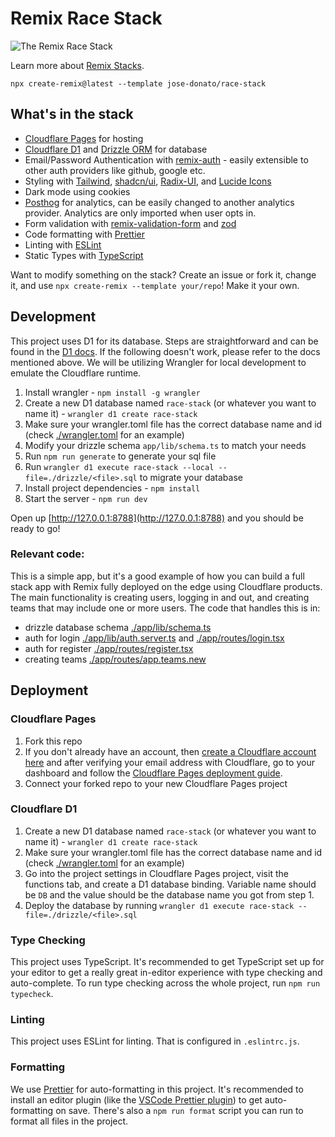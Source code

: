 # Remix Race Stack

![The Remix Race Stack](https://user-images.githubusercontent.com/43375532/235511500-8bb82094-8599-4dc3-84d9-3c2d128c4678.png)

Learn more about [Remix Stacks](https://remix.run/stacks).

```
npx create-remix@latest --template jose-donato/race-stack
```

## What's in the stack

- [Cloudflare Pages](https://pages.cloudflare.com/) for hosting
- [Cloudflare D1](https://developers.cloudflare.com/d1/) and [Drizzle ORM](https://github.com/drizzle-team/drizzle-orm) for database
- Email/Password Authentication with [remix-auth](https://github.com/sergiodxa/remix-auth) - easily extensible to other auth providers like github, google etc.
- Styling with [Tailwind](https://tailwindcss.com/), [shadcn/ui](https://ui.shadcn.com), [Radix-UI](https://radix-ui.com/), and [Lucide Icons](https://lucide.dev/)
- Dark mode using cookies
- [Posthog](https://posthog.com/) for analytics, can be easily changed to another analytics provider. Analytics are only imported when user opts in.
- Form validation with [remix-validation-form](https://www.remix-validated-form.io/) and [zod](https://zod.dev/)
- Code formatting with [Prettier](https://prettier.io)
- Linting with [ESLint](https://eslint.org)
- Static Types with [TypeScript](https://typescriptlang.org)

Want to modify something on the stack? Create an issue or fork it, change it, and use `npx create-remix --template your/repo`! Make it your own.

## Development

This project uses D1 for its database. Steps are straightforward and can be found in the [D1 docs](https://developers.cloudflare.com/d1/get-started/).
If the following doesn't work, please refer to the docs mentioned above. We will be utilizing Wrangler for local development to emulate the Cloudflare runtime.

1. Install wrangler - `npm install -g wrangler`
2. Create a new D1 database named `race-stack` (or whatever you want to name it) - `wrangler d1 create race-stack`
3. Make sure your wrangler.toml file has the correct database name and id (check [./wrangler.toml](./wrangler.toml) for an example)
4. Modify your drizzle schema `app/lib/schema.ts` to match your needs
5. Run `npm run generate` to generate your sql file
6. Run `wrangler d1 execute race-stack --local --file=./drizzle/<file>.sql` to migrate your database
7. Install project dependencies - `npm install`
8. Start the server - `npm run dev`

Open up [http://127.0.0.1:8788](http://127.0.0.1:8788) and you should be ready to go!

### Relevant code:

This is a simple app, but it's a good example of how you can build a full stack app with Remix fully deployed on the edge using Cloudflare products. The main functionality is creating users, logging in and out, and creating teams that may include one or more users. The code that handles this is in:

- drizzle database schema [./app/lib/schema.ts](./app/lib/schema.ts)
- auth for login [./app/lib/auth.server.ts](./app/lib/auth.server.ts) and [./app/routes/login.tsx](./app/routes/login.tsx)
- auth for register [./app/routes/register.tsx](./app/routes/register.tsx)
- creating teams [./app/routes/app.teams.new](./app/routes/app.teams.new)

## Deployment

### Cloudflare Pages

1. Fork this repo
2. If you don't already have an account, then [create a Cloudflare account here](https://dash.cloudflare.com/sign-up/pages) and after verifying your email address with Cloudflare, go to your dashboard and follow the [Cloudflare Pages deployment guide](https://developers.cloudflare.com/pages/framework-guides/deploy-anything).
3. Connect your forked repo to your new Cloudflare Pages project

### Cloudflare D1

1. Create a new D1 database named `race-stack` (or whatever you want to name it) - `wrangler d1 create race-stack`
2. Make sure your wrangler.toml file has the correct database name and id (check [./wrangler.toml](./wrangler.toml) for an example)
3. Go into the project settings in Cloudflare Pages project, visit the functions tab, and create a D1 database binding. Variable name should be `DB` and the value should be the database name you got from step 1.
4. Deploy the database by running `wrangler d1 execute race-stack --file=./drizzle/<file>.sql`

### Type Checking

This project uses TypeScript. It's recommended to get TypeScript set up for your editor to get a really great in-editor experience with type checking and auto-complete. To run type checking across the whole project, run `npm run typecheck`.

### Linting

This project uses ESLint for linting. That is configured in `.eslintrc.js`.

### Formatting

We use [Prettier](https://prettier.io/) for auto-formatting in this project. It's recommended to install an editor plugin (like the [VSCode Prettier plugin](https://marketplace.visualstudio.com/items?itemName=esbenp.prettier-vscode)) to get auto-formatting on save. There's also a `npm run format` script you can run to format all files in the project.
